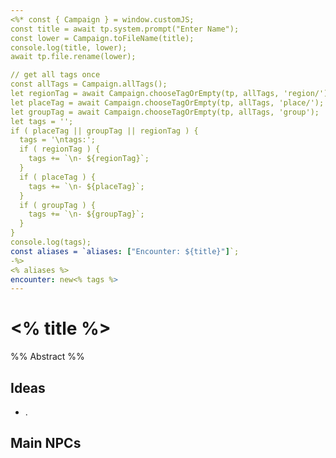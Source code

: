 ```yaml
---
<%* const { Campaign } = window.customJS;
const title = await tp.system.prompt("Enter Name");
const lower = Campaign.toFileName(title);
console.log(title, lower);
await tp.file.rename(lower);

// get all tags once
const allTags = Campaign.allTags();
let regionTag = await Campaign.chooseTagOrEmpty(tp, allTags, 'region/');
let placeTag = await Campaign.chooseTagOrEmpty(tp, allTags, 'place/');
let groupTag = await Campaign.chooseTagOrEmpty(tp, allTags, 'group');
let tags = '';
if ( placeTag || groupTag || regionTag ) {
  tags = '\ntags:';
  if ( regionTag ) {
    tags += `\n- ${regionTag}`;
  }
  if ( placeTag ) {
    tags += `\n- ${placeTag}`;
  }
  if ( groupTag ) {
    tags += `\n- ${groupTag}`;
  }
}
console.log(tags);
const aliases = `aliases: ["Encounter: ${title}"]`;
-%>
<% aliases %>
encounter: new<% tags %>
---
```

# <% title %>
%% Abstract %%

## Ideas
- .

## Main NPCs